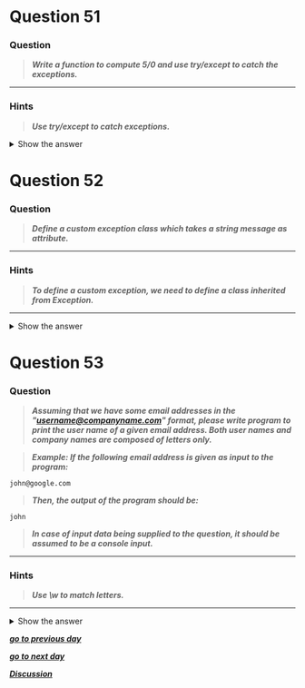 

</details>

# Question 51

### **Question**

> ***Write a function to compute 5/0 and use try/except to catch the exceptions.***

----------------------
### Hints 
> ***Use try/except to catch exceptions.***
<details>  <summary>Show the answer</summary>

----------------------

**Main author's Solution: Python 2**
```python
def throws():
    return 5/0

try:
    throws()
except ZeroDivisionError:
    print "division by zero!"
except Exception, err:
    print 'Caught an exception'
finally:
    print 'In finally block for cleanup'
```
----------------
**My Solution: Python 3**
```python
def divide():
    return 5/0

try:
    divide()
except ZeroDivisionError as ze:
    print("Why on earth you are dividing a number by ZERO!!")
except:
    print("Any other exception")

```
---------------------



</details>

# Question 52

### **Question**

> ***Define a custom exception class which takes a string message as attribute.***

----------------------
### Hints 
> ***To define a custom exception, we need to define a class inherited from Exception.***

----------------------
<details>  <summary>Show the answer</summary>

**Main author's Solution: Python 2**
```python
class MyError(Exception):
    """My own exception class

    Attributes:
        msg  -- explanation of the error
    """

    def __init__(self, msg):
        self.msg = msg

error = MyError("something wrong")

```
----------------
**My Solution: Python 3**
```python

class CustomException(Exception):
    """Exception raised for custom purpose

    Attributes:
        message -- explanation of the error
    """

    def __init__(self, message):
        self.message = message


num = int(input())

try:
    if num < 10:
        raise CustomException("Input is less than 10")
    elif num > 10:
        raise CustomException("Input is grater than 10")
except CustomException as ce:
    print("The error raised: " + ce.message)

```
---------------------



</details>

# Question 53

### **Question**

> ***Assuming that we have some email addresses in the "username@companyname.com" format, please write program to print the user name of a given email address. Both user names and company names are composed of letters only.***

> ***Example:
If the following email address is given as input to the 
program:***
```
john@google.com
```
> ***Then, the output of the program should be:***
```
john
```
> ***In case of input data being supplied to the question, it should be assumed to be a console input.***

----------------------
### Hints 
> ***Use \w to match letters.***

----------------------
<details>  <summary>Show the answer</summary>

**Main author's Solution: Python 2**
```python
import re
emailAddress = raw_input()
pat2 = "(\w+)@((\w+\.)+(com))"
r2 = re.match(pat2,emailAddress)
print r2.group(1)
```
----------------
**My Solution: Python 3**
```python
email = "john@google.com"
email = email.split('@')
print(email[0])
```
---------------------
**OR**
```python
import re

email = "john@google.com elise@python.com"
pattern = "(\w+)@\w+.com"
ans = re.findall(pattern,email)
print(ans)
```

</details>


[***go to previous day***](Documentation/../Day_13.md "Day 13")

[***go to next day***](Documentation/../Day_15.md "Day 15")

[***Discussion***](https://github.com/darkprinx/100-plus-Python-programming-exercises-extended/issues/3)